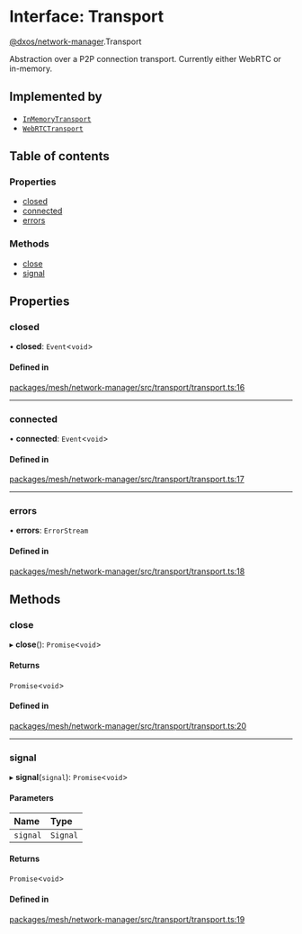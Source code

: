 # Interface: Transport

[@dxos/network-manager](../modules/dxos_network_manager.md).Transport

Abstraction over a P2P connection transport. Currently either WebRTC or in-memory.

## Implemented by

- [`InMemoryTransport`](../classes/dxos_network_manager.InMemoryTransport.md)
- [`WebRTCTransport`](../classes/dxos_network_manager.WebRTCTransport.md)

## Table of contents

### Properties

- [closed](dxos_network_manager.Transport.md#closed)
- [connected](dxos_network_manager.Transport.md#connected)
- [errors](dxos_network_manager.Transport.md#errors)

### Methods

- [close](dxos_network_manager.Transport.md#close)
- [signal](dxos_network_manager.Transport.md#signal)

## Properties

### closed

• **closed**: `Event`<`void`\>

#### Defined in

[packages/mesh/network-manager/src/transport/transport.ts:16](https://github.com/dxos/dxos/blob/e3b936721/packages/mesh/network-manager/src/transport/transport.ts#L16)

___

### connected

• **connected**: `Event`<`void`\>

#### Defined in

[packages/mesh/network-manager/src/transport/transport.ts:17](https://github.com/dxos/dxos/blob/e3b936721/packages/mesh/network-manager/src/transport/transport.ts#L17)

___

### errors

• **errors**: `ErrorStream`

#### Defined in

[packages/mesh/network-manager/src/transport/transport.ts:18](https://github.com/dxos/dxos/blob/e3b936721/packages/mesh/network-manager/src/transport/transport.ts#L18)

## Methods

### close

▸ **close**(): `Promise`<`void`\>

#### Returns

`Promise`<`void`\>

#### Defined in

[packages/mesh/network-manager/src/transport/transport.ts:20](https://github.com/dxos/dxos/blob/e3b936721/packages/mesh/network-manager/src/transport/transport.ts#L20)

___

### signal

▸ **signal**(`signal`): `Promise`<`void`\>

#### Parameters

| Name | Type |
| :------ | :------ |
| `signal` | `Signal` |

#### Returns

`Promise`<`void`\>

#### Defined in

[packages/mesh/network-manager/src/transport/transport.ts:19](https://github.com/dxos/dxos/blob/e3b936721/packages/mesh/network-manager/src/transport/transport.ts#L19)
